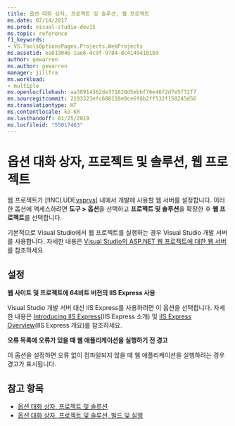 ```yaml
---
title: 옵션 대화 상자, 프로젝트 및 솔루션, 웹 프로젝트
ms.date: 07/14/2017
ms.prod: visual-studio-dev15
ms.topic: reference
f1_keywords:
- VS.ToolsOptionsPages.Projects.WebProjects
ms.assetid: ea813046-1ae6-4c9f-9784-dc41494101b9
author: gewarren
ms.author: gewarren
manager: jillfra
ms.workload:
- multiple
ms.openlocfilehash: aa38914362de371628d5ebbf76e46f2d7e5f72f7
ms.sourcegitcommit: 2193323efc608118e0ce6f6b2ff532f158245d56
ms.translationtype: HT
ms.contentlocale: ko-KR
ms.lasthandoff: 01/25/2019
ms.locfileid: "55017463"
---
```

# <a name="options-dialog-box-projects-and-solutions-web-projects"></a>옵션 대화 상자, 프로젝트 및 솔루션, 웹 프로젝트

웹 프로젝트가 [!INCLUDE[vsprvs](../../code-quality/includes/vsprvs_md.md)] 내에서 개발에 사용할 웹 서버를 설정합니다. 이러한 옵션에 액세스하려면 **도구 > 옵션**을 선택하고 **프로젝트 및 솔루션**을 확장한 후 **웹 프로젝트**를 선택합니다.

기본적으로 Visual Studio에서 웹 프로젝트를 실행하는 경우 Visual Studio 개발 서버를 사용합니다. 자세한 내용은 [Visual Studio의 ASP.NET 웹 프로젝트에 대한 웹 서버](/previous-versions/aspnet/58wxa9w5\(v\=vs.120\))를 참조하세요.

## <a name="settings"></a>설정

**웹 사이트 및 프로젝트에 64비트 버전의 IIS Express 사용**

Visual Studio 개발 서버 대신 IIS Express를 사용하려면 이 옵션을 선택합니다. 자세한 내용은 [Introducing IIS Express](http://go.microsoft.com/?linkid=9747914)(IIS Express 소개) 및 [IIS Express Overview](http://go.microsoft.com/?linkid=9747915)(IIS Express 개요)를 참조하세요.

**오류 목록에 오류가 있을 때 웹 애플리케이션을 실행하기 전 경고**

이 옵션을 설정하면 오류 없이 컴파일되지 않을 때 웹 애플리케이션을 실행하려는 경우 경고가 표시됩니다.

## <a name="see-also"></a>참고 항목

- [옵션 대화 상자, 프로젝트 및 솔루션](projects-and-solutions-options-dialog-box.md)
- [옵션 대화 상자, 프로젝트 및 솔루션, 빌드 및 실행](options-dialog-box-projects-and-solutions-web-projects.md)